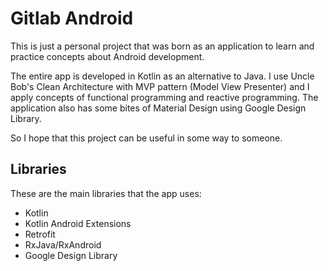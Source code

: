 # Gitlab Android

This is just a personal project that was born as an application to learn and practice concepts about Android development.

The entire app is developed in Kotlin as an alternative to Java. I use Uncle Bob's Clean Architecture with MVP pattern (Model View Presenter) and I apply concepts of functional programming and reactive programming. The application also has some bites of Material Design using Google Design Library.

So I hope that this project can be useful in some way to someone.

## Libraries

These are the main libraries that the app uses:

* Kotlin
* Kotlin Android Extensions
* Retrofit
* RxJava/RxAndroid
* Google Design Library

